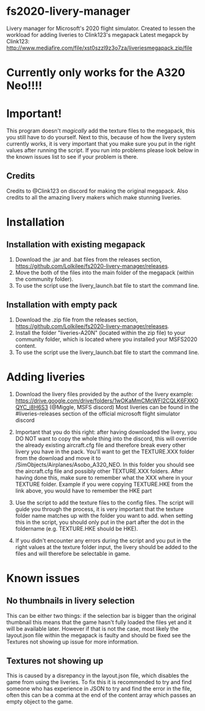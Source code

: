 # fs2020-livery-manager
Livery manager for Microsoft's 2020 flight simulator.
Created to lessen the workload for adding liveries to Clink123's megapack
Latest megapck by Clink123: http://www.mediafire.com/file/xst0szzl9z3o7za/liveriesmegapack.zip/file

# Currently only works for the A320 Neo!!!!

# Important!
This program doesn't _magically_ add the texture files to the megapack, this you still have to do yourself.
Next to this, because of how the livery system currently works, it is very important that you make sure you put in the right values after running the script.
If you run into problems please look below in the known issues list to see if your problem is there.

## Credits
Credits to @Clink123 on discord for making the original megapack.
Also credits to all the amazing livery makers which make stunning liveries.

# Installation
## Installation with existing megapack
1. Download the .jar and .bat files from the releases section, https://github.com/Lolkilee/fs2020-livery-manager/releases.
2. Move the both of the files into the main folder of the megapack (within the community folder).
3. To use the script use the livery_launch.bat file to start the command line.

## Installation with empty pack
1. Download the .zip file from the releases section, https://github.com/Lolkilee/fs2020-livery-manager/releases.
2. Install the folder "liveries-A20N" (located within the zip file) to your community folder, which is located where you installed your MSFS2020 content.
3. To use the script use the livery_launch.bat file to start the command line.

# Adding liveries
1. Download the livery files provided by the author of the livery example: https://drive.google.com/drive/folders/1wOKaMmCMcWFI2CQLK6FXKOQYC_i8H6S3 (@Miggle, MSFS discord) Most liveries can be found in the #liveries-releases section of the official microsoft flight simulator discord

2. Important that you do this right: after having downloaded the livery, you DO NOT want to copy the whole thing into the discord, this will override the already existing aircraft.cfg file and therefore break every other livery you have in the pack. You'll want to get the TEXTURE.XXX folder from the download and move it to <megapack location>/SimObjects/Airplanes/Asobo_A320_NEO. In this folder you should see the aircraft.cfg file and possibly other TEXTURE.XXX folders. After having done this, make sure to remember what the XXX where in your TEXTURE folder. Example if you were copying TEXTURE.HKE from the link above, you would have to remember the HKE part
  
3. Use the script to add the texture files to the config files. The script will guide you through the process, it is very important that the texture folder name matches up with the folder you want to add. when setting this in the script, you should only put in the part after the dot in the foldername (e.g. TEXTURE.HKE should be HKE). 

4. If you didn't encounter any errors during the script and you put in the right values at the texture folder input, the livery should be added to the files and will therefore be selectable in game.

# Known issues
## No thumbnails in livery selection
This can be either two things: if the selection bar is bigger than the original thumbnail this means that the game hasn't fully loaded the files yet and it will be available later.
However if that is not the case, most likely the layout.json file within the megapack is faulty and should be fixed see the Textures not showing up issue for more information.
## Textures not showing up
This is caused by a disrepancy in the layout.json file, which disables the game from using the liveries. To fix this it is recommended to try and find someone who has experience in JSON to try and find the error in the file, often this can be a comma at the end of the content array which passes an empty object to the game.
